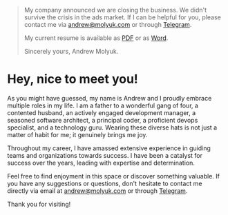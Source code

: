 > My company announced we are closing the business. We didn't survive the crisis
> in the ads market. If I can be helpful for you, please contact me via andrew@molyuk.com or through [Telegram](https://t.me/andrewmolyuk).
>
> My current resume is available as [PDF](<https://andrew.molyuk.com/Andrew Molyuk.pdf>)
> or as [Word](<https://andrew.molyuk.com/Andrew Molyuk.docx>).
>
> Sincerely yours, Andrew Molyuk.

# Hey, nice to meet you!

As you might have guessed, my name is Andrew and I proudly embrace multiple roles in my life. I am a
father to a wonderful gang of four, a contented husband, an actively engaged development manager, a
seasoned software architect, a principal coder, a proficient devops specialist, and a technology
guru. Wearing these diverse hats is not just a matter of habit for me; it genuinely brings me
joy.

Throughout my career, I have amassed extensive experience in guiding teams and organizations towards
success. I have been a catalyst for success over the years, leading with expertise and
determination.

Feel free to find enjoyment in this space or discover something valuable. If you have any suggestions
or questions, don't hesitate to contact me directly via email at andrew@molyuk.com or through [Telegram](https://t.me/andrewmolyuk).

Thank you for visiting!
